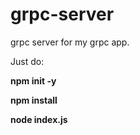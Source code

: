 # grpc-server
grpc server for my grpc app.

Just do:

**npm init -y**

**npm install**

**node index.js**

